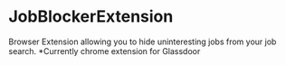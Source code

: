 # JobBlockerExtension
Browser Extension allowing you to hide uninteresting jobs from your job search.  *Currently chrome extension for Glassdoor 
